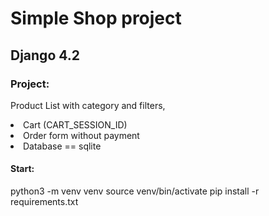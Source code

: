 # Simple Shop project
## Django 4.2

### Project: 
Product List with category and filters, 
<li>Cart (CART_SESSION_ID)</li>
<li>Order form without payment
<li>Database == sqlite

#### Start:
python3 -m venv venv 
source venv/bin/activate
pip install -r requirements.txt
